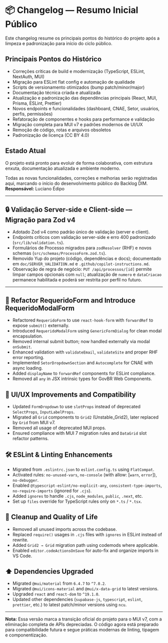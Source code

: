 # 📦 Changelog — Resumo Inicial Público

Este changelog resume os principais pontos do histórico do projeto após a limpeza e padronização para início do ciclo público.

## Principais Pontos do Histórico

- Correções críticas de build e modernização (TypeScript, ESLint, NextAuth, MUI)
- Migração para ESLint flat config e automação de qualidade
- Scripts de versionamento otimizados (bump patch/minor/major)
- Documentação técnica criada e atualizada
- Atualização e padronização das dependências principais (React, MUI, Prisma, ESLint, Prettier)
- Novos endpoints e funcionalidades (dashboard, CNAE, Setor, usuários, perfis, permissões)
- Refatoração de componentes e hooks para performance e validação
- Migração completa para MUI v7 e padrões modernos de UI/UX
- Remoção de código, rotas e arquivos obsoletos
- Padronização de licença (CC BY 4.0)

## Estado Atual

O projeto está pronto para evoluir de forma colaborativa, com estrutura enxuta, documentação atualizada e ambiente moderno.

Todas as novas funcionalidades, correções e melhorias serão registradas aqui, marcando o início do desenvolvimento público do Backlog DIM.
**Responsável:** Luciano Édipo

---

## 🔒 Validação Server-side e Client-side — Migração para Zod v4

- Adotado Zod v4 como padrão único de validação (server e client).
- Endpoints críticos com validação server-side e erro 400 padronizado (`src/lib/validation.ts`).
- Formulários de Processo migrados para `zodResolver` (RHF) e novos schemas (`src/schemas/ProcessoForm.zod.ts`).
- Removido Yup do projeto (código, dependências e docs); documentado em `doc/SERVER_VALIDATION.md` e `.github/copilot-instructions.md`.
- Observação de regra de negócio: `PUT /api/processos/[id]` permite limpar campos opcionais com `null`; atualização de `numero` e `dataCriacao` permanece habilitada e poderá ser restrita por perfil no futuro.

---

## 🧱 Refactor RequeridoForm and Introduce RequeridoModalForm

- Refactored `RequeridoForm` to use `react-hook-form` with `forwardRef` to expose `submit()` externally.
- Introduced `RequeridoModalForm` using `GenericFormDialog` for clean modal encapsulation.
- Removed internal submit button; now handled externally via modal `onSubmit`.
- Enhanced validation with `validateEmail`, `validateSite` and proper RHF error reporting.
- Implemented `SetorDropdownSection` and `Autocomplete` for CNAE with async loading.
- Added `displayName` to `forwardRef` components for ESLint compliance.
- Removed all `any` in JSX intrinsic types for GovBR Web Components.

## 🎨 UI/UX Improvements and Compatibility

- Updated `FormDropdown` to use `slotProps` instead of deprecated `SelectProps`, `InputLabelProps`.
- Migrated all `Grid` components to `Grid2` (Unstable_Grid2), later replaced by `Grid` from MUI v7.
- Removed all usage of deprecated MUI props.
- Ensured compliance with MUI 7 migration rules and `DataGrid` slot refactor patterns.

## 🛠 ESLint & Linting Enhancements

- Migrated from `.eslintrc.json` to `eslint.config.ts` using `FlatCompat`.
- Activated rules: `no-unused-vars`, `no-console` (with allow: [`warn`, `error`]), `no-debugger`.
- Enabled `@typescript-eslint/no-explicit-any`, `consistent-type-imports`, `no-require-imports` (ignored for `.cjs`).
- Added `ignores` to handle `.cjs`, `node_modules`, `public`, `.next`, etc.
- Set up `files` override for TypeScript rules only on `*.ts` / `*.tsx`.

## 🧹 Cleanup and Quality of Life

- Removed all unused imports across the codebase.
- Replaced `require()` usages in `.cjs` files with `ignores` in ESLint instead of rewrite.
- Added `Grid2 → Grid` migration path using codemods where applicable.
- Enabled `editor.codeActionsOnSave` for auto-fix and organize imports in VS Code.

## ⬆️ Dependencies Upgraded

- Migrated `@mui/material` from `6.4.7` to `^7.0.2`.
- Migrated `@mui/icons-material` and `@mui/x-data-grid` to latest versions.
- Upgraded `react` and `react-dom` to `^19.1.0`.
- Updated other dependencies (`supabase-js`, `typescript`, `eslint`, `prettier`, etc.) to latest patch/minor versions using `ncu`.

---

**Nota:** Essa versão marca a transição oficial do projeto para o MUI v7, com a eliminação completa de APIs depreciadas. O código agora está preparado para compatibilidade futura e segue práticas modernas de linting, tipagem e componentização.
